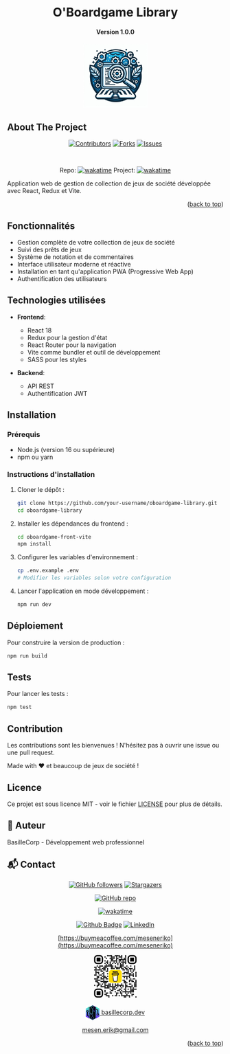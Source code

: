 <div align="center">
</div>
<a name="readme-top"></a>

<!-- PROJECT LOGO -->
<br />
<div align="center">
  <h1>O'Boardgame Library</h1>
  <h4>Version 1.0.0</h4>
  <a href="https://github.com/Erik-42">
    <img src="./oboardgame-front-vite/assets/img/logos/product/EPS.jpeg" alt="Logo Files-Project-Generation" width="150" height="150">
  </a>
</div>

<!-- ABOUT THE PROJECT -->

## About The Project

<div align="center">

[![Contributors][contributors-shield]][contributors-url]
[![Forks][forks-shield]][forks-url]
[![Issues][issues-shield]][issues-url]

<br/>

Repo: [![wakatime](https://wakatime.com/badge/github/Erik-42/structure-project-generator.svg)](https://wakatime.com/badge/github/Erik-42/structure-project-generator)
Project: [![wakatime](https://wakatime.com/badge/user/f84d00d8-fee3-4ca3-803d-3daa3c7053a5/project/4560400d-1de2-4e4e-9af4-393e96928dc8.svg)](https://wakatime.com/badge/user/f84d00d8-fee3-4ca3-803d-3daa3c7053a5/project/4560400d-1de2-4e4e-9af4-393e96928dc8)

</div>

Application web de gestion de collection de jeux de société développée avec React, Redux et Vite.

<p align="right">(<a href="#readme-top">back to top</a>)</p>

## Fonctionnalités

- Gestion complète de votre collection de jeux de société
- Suivi des prêts de jeux
- Système de notation et de commentaires
- Interface utilisateur moderne et réactive
- Installation en tant qu'application PWA (Progressive Web App)
- Authentification des utilisateurs

## Technologies utilisées

- **Frontend**:

  - React 18
  - Redux pour la gestion d'état
  - React Router pour la navigation
  - Vite comme bundler et outil de développement
  - SASS pour les styles

- **Backend**:
  - API REST
  - Authentification JWT

## Installation

### Prérequis

- Node.js (version 16 ou supérieure)
- npm ou yarn

### Instructions d'installation

1. Cloner le dépôt :

   ```bash
   git clone https://github.com/your-username/oboardgame-library.git
   cd oboardgame-library
   ```

2. Installer les dépendances du frontend :

   ```bash
   cd oboardgame-front-vite
   npm install
   ```

3. Configurer les variables d'environnement :

   ```bash
   cp .env.example .env
   # Modifier les variables selon votre configuration
   ```

4. Lancer l'application en mode développement :
   ```bash
   npm run dev
   ```

## Déploiement

Pour construire la version de production :

```bash
npm run build
```

## Tests

Pour lancer les tests :

```bash
npm test
```

## Contribution

Les contributions sont les bienvenues ! N'hésitez pas à ouvrir une issue ou une pull request.

Made with ❤️ et beaucoup de jeux de société !

## Licence

Ce projet est sous licence MIT - voir le fichier [LICENSE](LICENSE) pour plus de détails.

## 👥 Auteur

BasilleCorp - Développement web professionnel

## 📬 Contact

<div align="center">

[![GitHub followers][github followers-shield]][github followers-url]
[![Stargazers][stars-shield]][stars-url]

[![GitHub repo][github repo-shield]][github repo-url]

[![wakatime](https://wakatime.com/badge/user/f84d00d8-fee3-4ca3-803d-3daa3c7053a5.svg)](https://wakatime.com/@f84d00d8-fee3-4ca3-803d-3daa3c7053a5)

[![Github Badge][github badge-shield]][github badge-url]
[![LinkedIn][linkedin-shield]][linkedin-url]

[https://buymeacoffee.com/meseneriko](https://buymeacoffee.com/meseneriko)

<a href="https://buymeacoffee.com/meseneriko">
    <img src="./oboardgame-front-vite/assets/img/logos/qrcode-bmc/bmc_qr.png" alt="Buy My Coffee" width="20%" style="background-color:grey">
</a>  
<p></p>
<p></p>
<a href = 'https://basillecorp.dev'> <img width = '32px' align= 'center' src="./oboardgame-front-vite/assets/img/logos/pro/logo-basille_corp.svg"/>   basillecorp.dev</a>

mesen.erik@gmail.com

</div>

<p align="right">(<a href="#readme-top">back to top</a>)</p>

<!-- MARKDOWN LINKS & IMAGES -->

[github repo-shield]: https://img.shields.io/badge/Repositories-102-blue
[github repo-url]: https://github.com/Erik-42/Erik-42?tab=repositories
[github badge-shield]: https://img.shields.io/badge/GitHub-100000?style=for-the-badge&logo=github&logoColor=white
[github badge-url]: https://github.com/erik-42
[linkedin-shield]: https://img.shields.io/badge/LinkedIn-0077B5?style=for-the-badge&logo=linkedin&logoColor=white
[linkedin-url]: https://www.linkedin.com/in/erik-mesen/
[github followers-shield]: https://img.shields.io/github/followers/erik-42?style=social
[github followers-url]: https://github.com/erik-42?tab=followers
[stars-shield]: https://img.shields.io/github/stars/erik-42/basillecorp-website?style=social
[stars-url]: https://github.com/erik-42?tab=stargazers
[contributors-shield]: https://img.shields.io/github/contributors/Erik-42/oboardgame-library
[contributors-url]: https://github.com/Erik-42/oboardgame-library/graphs/contributors
[forks-shield]: https://img.shields.io/github/forks/Erik-42/oboardgame-library
[forks-url]: https://github.com/Erik-42/oboardgame-library/forks
[issues-shield]: https://img.shields.io/github/issues-raw/Erik-42/oboardgame-library
[issues-url]: https://github.com/Erik-42/oboardgame-library/issues

</div>
